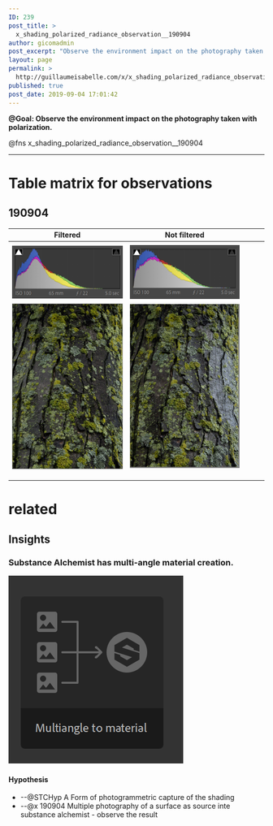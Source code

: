 ```yaml
---
ID: 239
post_title: >
  x_shading_polarized_radiance_observation__190904
author: gicomadmin
post_excerpt: "Observe the environment impact on the photography taken with polarization"
layout: page
permalink: >
  http://guillaumeisabelle.com/x/x_shading_polarized_radiance_observation__190904/
published: true
post_date: 2019-09-04 17:01:42
---
```


<!-- wp:paragraph -->
<p><strong>@Goal: Observe the environment impact on the photography taken with polarization.</strong></p>
<!-- /wp:paragraph -->

<!-- wp:paragraph -->
<p>@fns x_shading_polarized_radiance_observation__190904</p>
<!-- /wp:paragraph -->



----
# Table matrix for observations



## 190904

|  Filtered     | Not filtered       |       |       |       |
|  ---  |  ---  |  ---  |  ---  |  ---  |
|       |       |       |       |       |
|   ![](./img/s__f__curves.png)    |  ![](./img/s__n__curves.png)       |       |       |       |
|  ![](./img/s__f__rgb.png)     |   ![](./img/s__n__rgb.png)      |       |       |       |
|       |       |       |       |       |
|       |       |       |       |       |
|       |       |       |       |       |


# related

## Insights

### Substance Alchemist has multi-angle material creation.

![](./img/insight-substance-alchemist__has_multiangle_material_creation__190904.png)

#### Hypothesis
* --@STCHyp A Form of photogrammetric capture of the shading 
* --@x 190904 Multiple photography of a surface as source inte substance alchemist - observe the result
